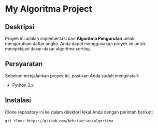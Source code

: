 # My Algoritma Project

## Deskripsi
Proyek ini adalah implementasi dari  **Algoritma Pengurutan** untuk mengurutkan daftar angka. Anda dapat menggunakan proyek ini untuk mempelajari dasar-dasar algoritma sorting.

## Persyaratan
Sebelum menjalankan proyek ini, pastikan Anda sudah menginstall:
- Python 3.x

## Instalasi
Clone repository ini ke dalam direktori lokal Anda dengan perintah berikut:

```bash
git clone https://github.com/hchriastian/algoritma
